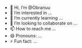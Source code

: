 - 👋 Hi, I’m @Obranuu
- 👀 I’m interested in ...
- 🌱 I’m currently learning ...
- 💞️ I’m looking to collaborate on ...
- 📫 How to reach me ...
- 😄 Pronouns: ...
- ⚡ Fun fact: ...

<!---
Obranuu/Obranuu is a ✨ special ✨ repository because its `README.md` (this file) appears on your GitHub profile.
You can click the Preview link to take a look at your changes.
--->
